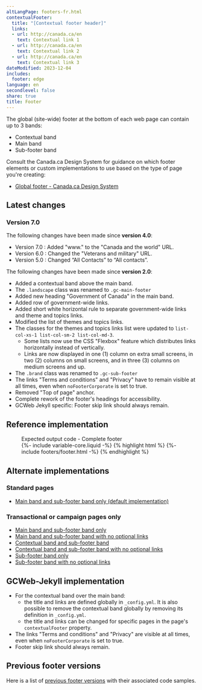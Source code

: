 ```yaml
---
altLangPage: footers-fr.html
contextualFooter:
  title: "[Contextual footer header]"
  links:
  - url: http://canada.ca/en
    text: Contextual link 1
  - url: http://canada.ca/en
    text: Contextual link 2
  - url: http://canada.ca/en
    text: Contextual link 3
dateModified: 2023-12-04
includes:
  footer: edge
language: en
secondlevel: false
share: true
title: Footer
---
```

<div class="wb-prettify all-pre hide"></div>

The global (site-wide) footer at the bottom of each web page can contain up to 3 bands:
* Contextual band
* Main band
* Sub-footer band

Consult the Canada.ca Design System for guidance on which footer elements or custom implementations to use based on the type of page you're creating:
* [Global footer - Canada.ca Design System](https://design.canada.ca/common-design-patterns/site-footer.html)

## Latest changes

### Version 7.0

The following changes have been made since **version 4.0**:
* Version 7.0 : Added "www." to the "Canada and the world" URL.
* Version 6.0 : Changed the "Veterans and military" URL.
* Version 5.0 : Changed “All Contacts” to “All contacts”.

The following changes have been made since **version 2.0**:
* Added a contextual band above the main band.
* The `.landscape` class was renamed to `.gc-main-footer`
* Added new heading "Government of Canada" in the main band.
* Added row of government-wide links.
* Added short white horizontal rule to separate government-wide links and theme and topics links.
* Modified the list of themes and topics links.
* The classes for the themes and topics links list were updated to `list-col-xs-1 list-col-sm-2 list-col-md-3`.
  * Some lists now use the CSS "Flexbox" feature which distributes links horizontally instead of vertically.
  * Links are now displayed in one (1) column on extra small screens, in two (2) columns on small screens, and in three (3) columns on medium screens and up.
* The `.brand` class was renamed to `.gc-sub-footer`
* The links "Terms and conditions" and "Privacy" have to remain visible at all times, even when `noFooterCorporate` is set to true.
* Removed "Top of page" anchor.
* Complete rework of the footer's headings for accessibility.
* GCWeb Jekyll specific: Footer skip link should always remain.

## Reference implementation

<figure>
  <figcaption class="h3">Expected output code - Complete footer</figcaption>
{%- include variable-core.liquid -%}
{% highlight html %}
	{%- include footers/footer.html -%}
{% endhighlight %}
</figure>

## Alternate implementations

### Standard pages

* [Main band and sub-footer band only (default implementation)](no-footer-contextual-en.html)

### Transactional or campaign pages only

* [Main band and sub-footer band only](no-footer-contextual-en.html)
* [Main band and sub-footer band with no optional links](only-footer-main-en.html)
* [Contextual band and sub-footer band](no-footer-main-en.html)
* [Contextual band and sub-footer band with no optional links](only-footer-contextual-en.html)
* [Sub-footer band only](only-footer-corporate-en.html)
* [Sub-footer band with no optional links](no-footers-en.html)

## GCWeb-Jekyll implementation

* For the contextual band over the main band: 
  * the title and links are defined globally in `_config.yml`. It is also possible to remove the contextual band globally by removing its definition in `_config.yml`.
  * the title and links can be changed for specific pages in the page's `contextualFooter` property.
* The links "Terms and conditions" and "Privacy" are visible at all times, even when `noFooterCorporate` is set to true.
* Footer skip link should always remain.

## Previous footer versions

Here is a list of [previous footer versions](old-footers-en.html) with their associated code samples.
